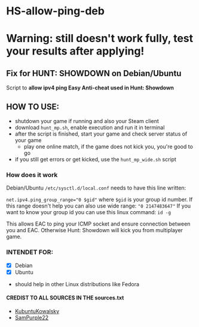 # HS-allow-ping-deb

# Warning: still doesn't work fully, test your results after applying!

## Fix for HUNT: SHOWDOWN on Debian/Ubuntu
Script to **allow ipv4 ping Easy Anti-cheat used in Hunt: Showdown**

## HOW TO USE:
- shutdown your game if running and also your Steam client
- download `hunt_mp.sh`, enable execution and run it in terminal
- after the script is finished, start your game and check server status of your game
    - play one online match, if the game does not kick you, you're good to go
- if you still get errors or get kicked, use the `hunt_mp_wide.sh` script

### How does it work
Debian/Ubuntu `/etc/sysctl.d/local.conf` needs to have this line written:

`net.ipv4.ping_group_range="0 $gid"` where `$gid` is your group id number.
If this range doesn't help you can also use wide range: `"0 2147483647"`
If you want to know your group id you can use this linux command: `id -g`

This allows EAC to ping your ICMP socket and ensure connection between you and EAC.
Otherwise Hunt: Showdown will kick you from multiplayer game.

### INTENDET FOR:
- [x] Debian
- [x] Ubuntu
- should help in other Linux distributions like Fedora

#### CREDIST TO ALL SOURCES IN THE sources.txt
- [KubuntuKowalsky](https://www.youtube.com/@sudorm-doubt)
- [SamPurple22](https://github.com/SamPurple22)
